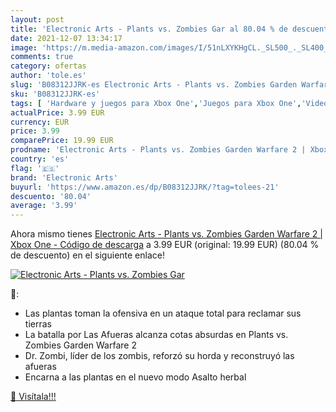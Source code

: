 ```yaml
---
layout: post
title: 'Electronic Arts - Plants vs. Zombies Gar al 80.04 % de descuento'
date: 2021-12-07 13:34:17
image: 'https://m.media-amazon.com/images/I/51nLXYKHgCL._SL500_._SL400_.jpg'
comments: true
category: ofertas
author: 'tole.es'
slug: 'B08312JJRK-es Electronic Arts - Plants vs. Zombies Garden Warfare 2 |...'
sku: 'B08312JJRK-es'
tags: [ 'Hardware y juegos para Xbox One','Juegos para Xbox One','Videojuegos','electronic arts','xbox', ]
actualPrice: 3.99 EUR
currency: EUR
price: 3.99
comparePrice: 19.99 EUR
prodname: 'Electronic Arts - Plants vs. Zombies Garden Warfare 2 | Xbox One - Código de descarga'
country: 'es'
flag: '🇪🇸'
brand: 'Electronic Arts'
buyurl: 'https://www.amazon.es/dp/B08312JJRK/?tag=tolees-21'
descuento: '80.04'
average: '3.99'
---
```


Ahora mismo tienes [Electronic Arts - Plants vs. Zombies Garden Warfare 2 | Xbox One - Código de descarga](https://www.amazon.es/dp/B08312JJRK/?tag=tolees-21) a 3.99 EUR (original: 19.99 EUR) (80.04 %  de descuento) en el siguiente enlace!

[![Electronic Arts - Plants vs. Zombies Gar](https://m.media-amazon.com/images/I/51nLXYKHgCL._SL500_._SL400_.jpg)](https://www.amazon.es/dp/B08312JJRK/?tag=tolees-21)

🔎:

- Las plantas toman la ofensiva en un ataque total para reclamar sus tierras
- La batalla por Las Afueras alcanza cotas absurdas en Plants vs. Zombies Garden Warfare 2
- Dr. Zombi, líder de los zombis, reforzó su horda y reconstruyó las afueras
- Encarna a las plantas en el nuevo modo Asalto herbal

[🛒 Visítala!!!](https://www.amazon.es/dp/B08312JJRK/?tag=tolees-21)
